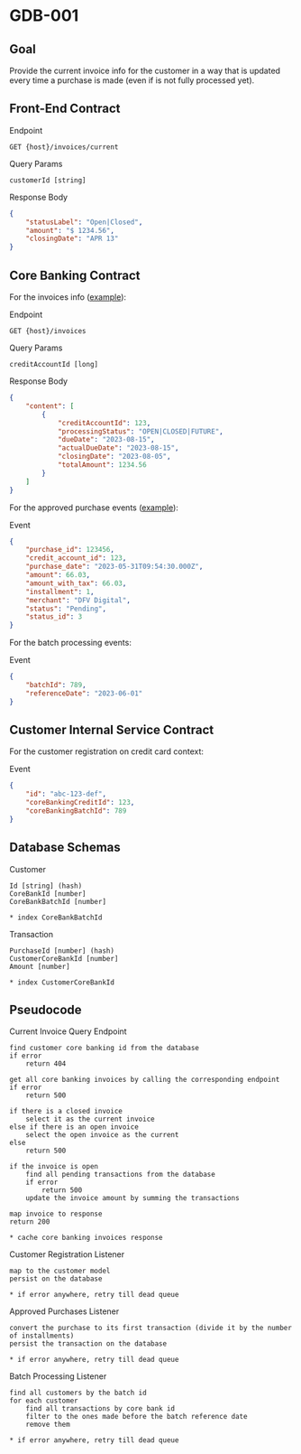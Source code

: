 # GDB-001

## Goal

Provide the current invoice info for the customer in a way that is updated every time a purchase is made (even if is not fully processed yet).

## Front-End Contract

Endpoint
```
GET {host}/invoices/current
```

Query Params
```
customerId [string]
```

Response Body
```json
{
    "statusLabel": "Open|Closed",
    "amount": "$ 1234.56",
    "closingDate": "APR 13"
}
```


## Core Banking Contract

For the invoices info ([example](https://lighthouse.dock.tech/docs/pier-pro-api-reference/1b0ec155a9966-list-of-invoices)):

Endpoint
```
GET {host}/invoices
```

Query Params
```
creditAccountId [long]
```

Response Body
```json
{
    "content": [
        {
            "creditAccountId": 123,
            "processingStatus": "OPEN|CLOSED|FUTURE",
            "dueDate": "2023-08-15",
            "actualDueDate": "2023-08-15",
            "closingDate": "2023-08-05",
            "totalAmount": 1234.56
        }
    ]
}
```

For the approved purchase events ([example](https://lighthouse.dock.tech/docs/pier-pro-api-reference/1729e0328e134-events#approved-purchase-event_type-purchase_approved)):

Event
```json
{
    "purchase_id": 123456,
    "credit_account_id": 123,
    "purchase_date": "2023-05-31T09:54:30.000Z",
    "amount": 66.03,
    "amount_with_tax": 66.03,
    "installment": 1,
    "merchant": "DFV Digital",
    "status": "Pending",
    "status_id": 3
}
```

For the batch processing events:

Event
```json
{
    "batchId": 789,
    "referenceDate": "2023-06-01"
}
```


## Customer Internal Service Contract

For the customer registration on credit card context:

Event
```json
{
    "id": "abc-123-def",
    "coreBankingCreditId": 123,
    "coreBankingBatchId": 789
}
```

## Database Schemas

Customer
```
Id [string] (hash)
CoreBankId [number]
CoreBankBatchId [number]

* index CoreBankBatchId
```

Transaction
```
PurchaseId [number] (hash)
CustomerCoreBankId [number]
Amount [number]

* index CustomerCoreBankId
```

## Pseudocode


Current Invoice Query Endpoint
```
find customer core banking id from the database
if error
    return 404

get all core banking invoices by calling the corresponding endpoint
if error
    return 500

if there is a closed invoice
    select it as the current invoice
else if there is an open invoice
    select the open invoice as the current
else
    return 500

if the invoice is open
    find all pending transactions from the database
    if error
        return 500
    update the invoice amount by summing the transactions

map invoice to response
return 200

* cache core banking invoices response
```

Customer Registration Listener
```
map to the customer model
persist on the database

* if error anywhere, retry till dead queue
```

Approved Purchases Listener
```
convert the purchase to its first transaction (divide it by the number of installments)
persist the transaction on the database

* if error anywhere, retry till dead queue
```

Batch Processing Listener
```
find all customers by the batch id
for each customer
    find all transactions by core bank id
    filter to the ones made before the batch reference date
    remove them

* if error anywhere, retry till dead queue
```